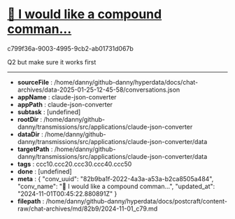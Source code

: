 # [💬 I would like a compound comman...](https://claude.ai/chat/82b9ba1f-2022-4a3a-a53a-b2ca8505a484)

c799f36a-9003-4995-9cb2-ab01731d067b

Q2 but make sure it works first

---

* **sourceFile** : /home/danny/github-danny/hyperdata/docs/chat-archives/data-2025-01-25-12-45-58/conversations.json
* **appName** : claude-json-converter
* **appPath** : claude-json-converter
* **subtask** : [undefined]
* **rootDir** : /home/danny/github-danny/transmissions/src/applications/claude-json-converter
* **dataDir** : /home/danny/github-danny/transmissions/src/applications/claude-json-converter/data
* **targetPath** : /home/danny/github-danny/transmissions/src/applications/claude-json-converter/data
* **tags** : ccc10.ccc20.ccc30.ccc40.ccc50
* **done** : [undefined]
* **meta** : {
  "conv_uuid": "82b9ba1f-2022-4a3a-a53a-b2ca8505a484",
  "conv_name": "💬 I would like a compound comman...",
  "updated_at": "2024-11-01T00:45:22.880891Z"
}
* **filepath** : /home/danny/github-danny/hyperdata/docs/postcraft/content-raw/chat-archives/md/82b9/2024-11-01_c79.md